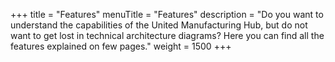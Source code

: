 +++
title = "Features"
menuTitle = "Features"
description = "Do you want to understand the capabilities of the United Manufacturing Hub, but do not want to get lost in technical architecture diagrams? Here you can find all the features explained on few pages."
weight = 1500
+++

